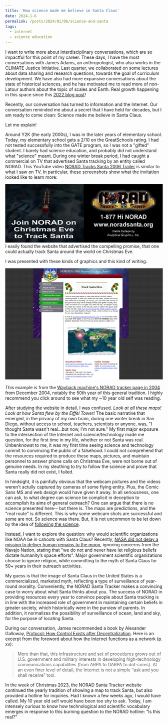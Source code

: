 ```yaml
---
title: 'How science made me believe in Santa Claus'
date: 2024-1-6
permalink: /posts/2024/01/06/science-and-santa
tags:
  - internet
  - science education
---
```

I want to write more about interdisciplinary conversations, which are so impactful for this point of my career. These days, I have the most conversations with James Adams, an anthropologist, who also works in the CLIMATE Justice Initiative. Last quarter, we collaborated on some lectures about data sharing and research questions, towards the goal of curriculum development. We have also had more expansive conversations about the state of historical sciences, and he has motivated me to read more of non-Latour authors about the topic of scales and Earth. Real growth happening in this space since this [2022 blog post](https://thi-truong.github.io/posts/2022/01/16/thoughts-reading-latour)!

Recently, our conversation has turned to information and the Internet. Our conversation reminded me about a secret that I have held for decades, but I am ready to come clean: Science made me believe in Santa Claus.

Let me explain!

Around Y2K (the early 2000s), I was in the later years of elementary school. Today, my elementary school gets a 2/10 on the GreatSchools rating. I had not tested successfully into the GATE program, so I was not a "gifted" student. I barely had science education, and probably did not understand what "science" meant. During one winter break period, I had caught a commercial on TV that advertised Santa tracking by an entity called NORAD. This YouTube video [NORAD Tracks Santa 2006 Trailer](youtube.com/watch?v=XcMvAeic-sY) is similar to what I saw on TV. In particular, these screenshots show what the invitation looked like to learn more:

<img src="/images/NORAD_commercial_2006.png" alt="Screenshots of commercial showing graphics of Santa Claus and reindeer over a neighborhood, with text: Join NORAD on Christmas Eve to Track Santa. 1-877-Hi NORAD www.noradsanta.org, Santa footage by Analytical Graphics, Inc.">
I easily found the website that advertised the compelling promise, that one could actually track Santa around the world on Christmas Eve.

I was presented with these kinds of graphics and this kind of writing. 

<img src="/images/NORAD_Track_Santa_Here_2004.png" alt="Screenshot of NORAD Santa Tracker page from December 2004 showing map and links to learn more">

This example is from the [Wayback machine's NORAD tracker page in 2004](https://web.archive.org/web/20041230202809/http://www.noradsanta.org/english/radar/index.html) from December 2004, notably the 50th year of this general tradition. I highly recommend you click around to see what my ~10 year old self was reading.

After studying the website in detail, I was confused. *Look at all these maps! Look at how Santa flew by the Eiffel Tower!* The basic narrative that emerged, in the privacy of my own brain, during one winter break in San Diego, without access to school, teachers, scientists or anyone, was, "I thought Santa wasn't real...but now, I'm not sure." My first major exposure to the intersection of the Internet and science/technology made me question, for the first time in my life, whether or not Santa was real. Unbenknowst to me, it was my first time seeing science and technology commit to convincing the public of a falsehood. I could not comprehend that the resources required to produce these maps, pictures, and maintain personnel to answer phone calls on Christmas Eve, were not borne out of genuine needs. In my sleuthing to try to follow the science and prove that Santa really did not exist, I failed.

In hindsight, it is painfully obvious that the webcam pictures and the videos weren't actully captured by cameras of some flying entity. Plus, the Comic Sans MS and web design would have given it away. In all seriousness, one can ask, to what degree can science be complicit in deception to accomplish its aims of general outreach? One can argue that there is no science presented here-- but there is. The maps are predictions, and the "real route" is different. This is why some webcam shots are successful and some are not. So science was there. But, it is not uncommon to be let down by the idea of [following the science](https://www.philosophyetc.net/2021/01/theres-no-such-thing-as-following.html).

Instead, I want to explore the question: why would scientific organizations like NOAA be in cahoots with Santa Claus? Recently, [NASA did not delay a mission to deliver human remains to the moon](https://www.space.com/nasa-responds-navajo-nation-objection-human-remains-moon), ignoring concerns from the Navajo Nation, stating that "we do not and never have let religious beliefs dictate humanity’s space efforts". Major government scientific organizations choose to ignore religion, while committing to the myth of Santa Claus for 50+ years in their outreach activities. 

My guess is that the image of Santa Claus in the United States is a commercialized, marketed myth, reflecting a type of surveillance of year-round morality. Conveniently, the NORAD Santa Tracker makes a convincing case to worry about what Santa thinks about you. The success of NORAD in providing resources every year to convince people about Santa tracking is in line with the increased role of government in maintaining certain beliefs in greater society, which historically were in the purview of parents. In addition, it normalizes the possibility of surveillance of ocean, land and sky, for the purpose of locating Santa.

During our conversation, James recommended a book by Alexander Galloway, [Protocol: How Control Exists after Decentralization](https://mitpress.mit.edu/9780262572330/protocol/). Here is an excerpt from the foreword about how the Internet functions as a network (p. xv):

> More than that, this infrastructure and set of procedures grows out of U.S. government and military interests in developing high-technology communications capabilities (from ARPA to DARPA to dot-coms). At an even finer level of detail, the Internet is not a simple “ask and you shall receive” tool. 

In the week of Christmas 2023, the NORAD Santa Tracker website continued the yearly tradition of showing a map to track Santa, but also provided a hotline for inquiries. Had I known a few weeks ago, I would have called. My 10 year old self would have been too shy to ask. Today, I am intensely curious to know how technological and scientific vocabulary emerges in response to this burning question to the NORAD hotline: "Is this real?"
